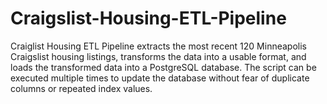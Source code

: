 # Craigslist-Housing-ETL-Pipeline

Craiglist Housing ETL Pipeline extracts the most recent 120 Minneapolis Craigslist housing listings, transforms the data into a usable format, and loads the transformed data into a PostgreSQL database. The script can be executed multiple times to update the database without fear of duplicate columns or repeated index values.

